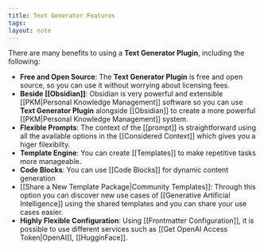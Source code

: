 ```yaml
---
title: Text Generator Features
tags: 
layout: note 
---
```

There are many benefits to using a **Text Generator Plugin**, including the following:

* **Free and Open Source**: The **Text Generator Plugin** is free and open source, so you can use it without worrying about licensing fees.
* **Beside [[Obsidian]]**: Obsidian is very powerful and extensible [[PKM|Personal Knowledge Management]] software so you can use **Text Generator Plugin** alongside [[Obsidian]] to create a more powerful  [[PKM|Personal Knowledge Management]] system.
* **Flexible Prompts**: The context of the [[prompt]] is straightforward using all the available options in the [[Considered Context]] which gives you a higer filexibilty. 
* **Template Engine**: You can create [[Templates]] to make repetitive tasks more manageable. 
* **Code Blocks**: You can use [[Code Blocks]] for dynamic content generation
* [[Share a New Template Package|Community Templates]]: Through this option you can discover new use cases of [[Generative Artificial Intelligence]] using the shared templates and you can share your use cases easier. 
* **Highly Flexible Configuration**:  Using [[Frontmatter Configuration]], it is possible to use different services such as [[Get OpenAI Access Token|OpenAI]], [[HugginFace]]. 
